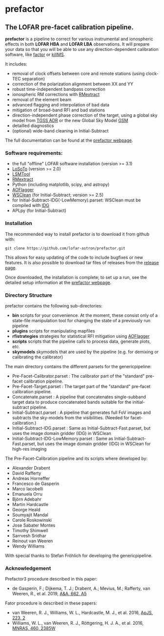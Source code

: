# prefactor
## The LOFAR pre-facet calibration pipeline.

**prefactor** is a pipeline to correct for various instrumental and ionospheric effects in both **LOFAR HBA** and **LOFAR LBA** observations.
It will prepare your data so that you will be able to use any direction-dependent calibration software, like [factor](https://github.com/lofar-astron/factor) or [killMS](https://github.com/saopicc/killMS/).

It includes:
* removal of clock offsets between core and remote stations (using clock-TEC separation)
* correction of the polarization alignment between XX and YY
* robust time-independent bandpass correction
* ionospheric RM corrections with [RMextract](https://github.com/lofar-astron/RMextract/)
* removal of the element beam
* advanced flagging and interpolation of bad data
* mitigation of broad-band RFI and bad stations
* direction-independent phase correction of the target, using a global sky model from [TGSS ADR](https://http://tgssadr.strw.leidenuniv.nl/)  or the new Global Sky Model [GSM](http://172.104.228.177/)
* detailled diagnostics
* (optional) wide-band cleaning in Initial-Subtract

The full documentation can be found at the [prefactor webpage](https://www.astron.nl/citt/prefactor/).

### Software requirements:
* the full "offline" LOFAR software installation (version >= 3.1)
* [LoSoTo](https://github.com/revoltek/losoto) (version >= 2.0)
* [LSMTool](https://github.com/darafferty/LSMTool)
* [RMextract](https://github.com/maaijke/RMextract)
* Python (including matplotlib, scipy, and astropy)
* [AOFlagger](https://sourceforge.net/p/aoflagger/wiki/Home/)
* [WSClean](https://sourceforge.net/projects/wsclean) (for Initial-Subtract; version >= 2.5)
* for Initial-Subtract-IDG(-LowMemory).parset: WSClean must be compiled with [IDG](https://gitlab.com/astron-idg/idg)
* APLpy (for Initial-Subtract)

### Installation
The recommended way to install prefactor is to download it from github with:

```
git clone https://github.com/lofar-astron/prefactor.git
```

This allows for easy updating of the code to include bugfixes or new features.
It is also possible to download tar files of releases from the [release page](https://github.com/lofar-astron/prefactor/releases).

Once downloaded, the installation is complete; to set up a run, see the detailed setup information at the [prefactor webpage](https://www.astron.nl/citt/prefactor/).

### Directory Structure
prefactor contains the following sub-directories:
* **bin** scripts for your convenience. At the moment, these consist only of a state-file manipulation tool for changing the state of a previously run pipeline
* **plugins** scripts for manipulating mapfiles
* **rfistrategies** strategies for statistical RFI mitigation using [AOFlagger](https://sourceforge.net/p/aoflagger/wiki/Home/)
* **scripts** scripts that the pipeline calls to process data, generate plots, etc.
* **skymodels** skymodels that are used by the pipeline (e.g. for demixing or calibrating the calibrator)


The main directory contains the different parsets for the genericpipeline:
* Pre-Facet-Calibrator.parset : The calibrator part of the "standard" pre-facet calibration pipeline.
* Pre-Facet-Target.parset : The target part of the "standard" pre-facet calibration pipeline.
* Concatenate.parset : A pipeline that concatenates single-subband target data to produce concatenated bands suitable for the initial-subtract pipeline.
* Initial-Subtract.parset : A pipeline that generates full FoV images and subtracts the sky-models from the visibilities. (Needed for facet-calibration.)
* Initial-Subtract-IDG.parset : Same as Initial-Subtract-Fast.parset, but uses the image domain gridder (IDG) in WSClean
* Initial-Subtract-IDG-LowMemory.parset : Same as Initial-Subtract-Fast.parset, but uses the image domain gridder (IDG) in WSClean for high-res imaging


The Pre-Facet-Calibration pipeline and its scripts where developed by:
* Alexander Drabent
* David Rafferty
* Andreas Horneffer
* Francesco de Gasperin
* Marco Iacobelli
* Emanuela Orru
* Björn Adebahr
* Martin Hardcastle
* George Heald
* Soumyajit Mandal
* Carole Roskowinski
* Jose Sabater Montes
* Timothy Shimwell
* Sarrvesh Sridhar
* Reinout van Weeren
* Wendy Williams

With special thanks to Stefan Fröhlich for developing the genericpipeline.

### Acknowledgement
Prefactor3 procedure described in this paper:
* de Gasperin, F.; Dijkema, T. J.; Drabent, A.; Mevius, M.; Rafferty, van Weeren, R., et al. 2019, [A&A, 662, A5](http://adsabs.harvard.edu/abs/2018arXiv181107954D)

Fator procedure is described in these papers:
* van Weeren, R. J., Williams, W. L., Hardcastle, M. J., et al. 2016, [ApJS, 223, 2](http://adsabs.harvard.edu/abs/2016ApJS..223....2V)
* Williams, W. L., van Weeren, R. J., Röttgering, H. J. A., et al. 2016, [MNRAS, 460, 2385W](http://adsabs.harvard.edu/abs/2016MNRAS.460.2385W)


